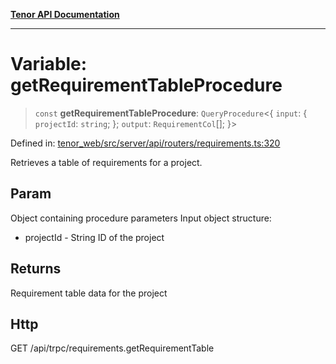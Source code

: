 [**Tenor API Documentation**](../../README.md)

***

# Variable: getRequirementTableProcedure

> `const` **getRequirementTableProcedure**: `QueryProcedure`\<\{ `input`: \{ `projectId`: `string`; \}; `output`: `RequirementCol`[]; \}\>

Defined in: [tenor\_web/src/server/api/routers/requirements.ts:320](https://github.com/Apantli/Tenor/blob/293d0ddb2d5307c4150fcd161249995fd5278c7d/tenor_web/src/server/api/routers/requirements.ts#L320)

Retrieves a table of requirements for a project.

## Param

Object containing procedure parameters
Input object structure:
- projectId - String ID of the project

## Returns

Requirement table data for the project

## Http

GET /api/trpc/requirements.getRequirementTable
